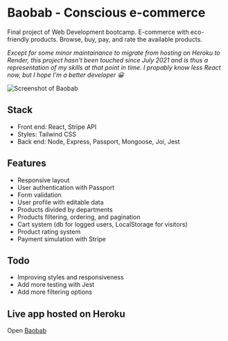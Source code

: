 # Baobab - Conscious e-commerce
Final project of Web Development bootcamp. E-commerce with eco-friendly products. Browse, buy, pay, and rate the available products.

_Except for some minor maintainance to migrate from hosting on Heroku to Render, this project hasn't been touched since July 2021 and is thus a representation of my skills at that point in time. I propably know less React now, but I hope I'm a better developer 😀_

![Screenshot of Baobab](https://res.cloudinary.com/ngasco/image/upload/v1641754569/baobab_preview_xaratt.png "Screenshot of Baobab")

## Stack
- Front end: React, Stripe API
- Styles: Tailwind CSS
- Back end: Node, Express, Passport, Mongoose, Joi, Jest

## Features
- Responsive layout 
- User authentication with Passport
- Form validation
- User profile with editable data
- Products divided by departments
- Products filtering, ordering, and pagination
- Cart system (db for logged users, LocalStorage for visitors)
- Product rating system
- Payment simulation with Stripe

## Todo
- Improving styles and responsiveness
- Add more testing with Jest
- Add more filtering options

## Live app hosted on Heroku
Open [Baobab](https://baobab-shopping.herokuapp.com/)
